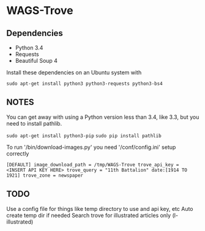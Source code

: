 # WAGS-Trove

## Dependencies

* Python 3.4
* Requests
* Beautiful Soup 4

Install these dependencies on an Ubuntu system with

`sudo apt-get install python3 python3-requests python3-bs4`

## NOTES

You can get away with using a Python version less than 3.4, like 3.3, but you need to install pathlib.

`sudo apt-get install python3-pip`
`sudo pip install pathlib`

To run '/bin/download-images.py' you need '/conf/config.ini' setup correctly

`
[DEFAULT]
image_download_path = /tmp/WAGS-Trove
trove_api_key = <INSERT API KEY HERE>
trove_query = "11th Battalion" date:[1914 TO 1921]
trove_zone = newspaper
`

## TODO

Use a config file for things like temp directory to use and api key, etc
Auto create temp dir if needed
Search trove for illustrated articles only (l-illustrated)
